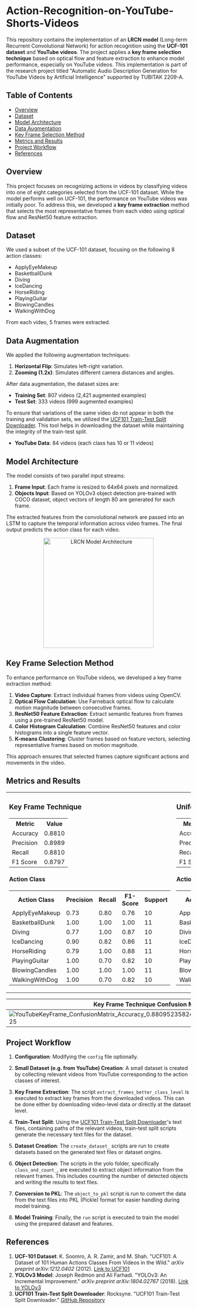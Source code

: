 # Action-Recognition-on-YouTube-Shorts-Videos

This repository contains the implementation of an **LRCN model** (Long-term Recurrent Convolutional Network) for action recognition using the **UCF-101 dataset** and **YouTube videos**. The project applies a **key frame selection technique** based on optical flow and feature extraction to enhance model performance, especially on YouTube videos. This implementation is part of the research project titled "Automatic Audio Description Generation for YouTube Videos by Artificial Intelligence" supported by TUBITAK 2209-A.

## Table of Contents
- [Overview](#overview)
- [Dataset](#dataset)
- [Model Architecture](#model-architecture)
- [Data Augmentation](#data-augmentation)
- [Key Frame Selection Method](#key-frame-selection-method)
- [Metrics and Results](#metrics-and-results)
- [Project Workflow](#project-workflow)
- [References](#references)

## Overview

This project focuses on recognizing actions in videos by classifying videos into one of eight categories selected from the UCF-101 dataset. While the model performs well on UCF-101, the performance on YouTube videos was initially poor. To address this, we developed a **key frame extraction** method that selects the most representative frames from each video using optical flow and ResNet50 feature extraction.

## Dataset

We used a subset of the UCF-101 dataset, focusing on the following 8 action classes:
- ApplyEyeMakeup
- BasketballDunk
- Diving
- IceDancing
- HorseRiding
- PlayingGuitar
- BlowingCandles
- WalkingWithDog


From each video, 5 frames were extracted.

## Data Augmentation

We applied the following augmentation techniques:
1. **Horizontal Flip**: Simulates left-right variation.
2. **Zooming (1.2x)**: Simulates different camera distances and angles.

 After data augmentation, the dataset sizes are:
- **Training Set**: 807 videos (2,421 augmented examples)
- **Test Set**: 333 videos (999 augmented examples)


To ensure that variations of the same video do not appear in both the training and validation sets, we utilized the [UCF101 Train-Test Split Downloader](https://github.com/rocksyne/UCF101-train-test-split-downloader). This tool helps in downloading the dataset while maintaining the integrity of the train-test split.

- **YouTube Data**: 84 videos (each class has 10 or 11 videos)

## Model Architecture
The model consists of two parallel input streams:
1. **Frame Input**: Each frame is resized to 64x64 pixels and normalized.
2. **Objects Input**: Based on YOLOv3 object detection pre-trained with COCO dataset, object vectors of length 80 are generated for each frame.
   
The extracted features from the convolutional network are passed into an LSTM to capture the temporal information across video frames. The final output predicts the action class for each video.

<p align="center">
  <img src="https://github.com/user-attachments/assets/15df0990-074e-44fb-82b9-ec90891d8b9d" alt="LRCN Model Architecture" width="300">
</p>


## Key Frame Selection Method

To enhance performance on YouTube videos, we developed a key frame extraction method:

1. **Video Capture**: Extract individual frames from videos using OpenCV.
2. **Optical Flow Calculation**: Use Farneback optical flow to calculate motion magnitude between consecutive frames.
3. **ResNet50 Feature Extraction**: Extract semantic features from frames using a pre-trained ResNet50 model.
4. **Color Histogram Calculation**: Combine ResNet50 features and color histograms into a single feature vector.
5. **K-means Clustering**: Cluster frames based on feature vectors, selecting representative frames based on motion magnitude.

This approach ensures that selected frames capture significant actions and movements in the video.


## Metrics and Results

<table>
  <tr>
    <td>
      <h3>Key Frame Technique</h3>
      <table>
        <tr>
          <th>Metric</th>
          <th>Value</th>
        </tr>
        <tr>
          <td>Accuracy</td>
          <td>0.8810</td>
        </tr>
        <tr>
          <td>Precision</td>
          <td>0.8989</td>
        </tr>
        <tr>
          <td>Recall</td>
          <td>0.8810</td>
        </tr>
        <tr>
          <td>F1 Score</td>
          <td>0.8797</td>
        </tr>
      </table>
      <h4>Action Class</h4>
      <table>
        <tr>
          <th>Action Class</th>
          <th>Precision</th>
          <th>Recall</th>
          <th>F1-Score</th>
          <th>Support</th>
        </tr>
        <tr>
          <td>ApplyEyeMakeup</td>
          <td>0.73</td>
          <td>0.80</td>
          <td>0.76</td>
          <td>10</td>
        </tr>
        <tr>
          <td>BasketballDunk</td>
          <td>1.00</td>
          <td>1.00</td>
          <td>1.00</td>
          <td>11</td>
        </tr>
        <tr>
          <td>Diving</td>
          <td>0.77</td>
          <td>1.00</td>
          <td>0.87</td>
          <td>10</td>
        </tr>
        <tr>
          <td>IceDancing</td>
          <td>0.90</td>
          <td>0.82</td>
          <td>0.86</td>
          <td>11</td>
        </tr>
        <tr>
          <td>HorseRiding</td>
          <td>0.79</td>
          <td>1.00</td>
          <td>0.88</td>
          <td>11</td>
        </tr>
        <tr>
          <td>PlayingGuitar</td>
          <td>1.00</td>
          <td>0.70</td>
          <td>0.82</td>
          <td>10</td>
        </tr>
        <tr>
          <td>BlowingCandles</td>
          <td>1.00</td>
          <td>1.00</td>
          <td>1.00</td>
          <td>11</td>
        </tr>
        <tr>
          <td>WalkingWithDog</td>
          <td>1.00</td>
          <td>0.70</td>
          <td>0.82</td>
          <td>10</td>
        </tr>
      </table>
    </td>
    <td>
      <h3>Uniform Sampling Technique</h3>
      <table>
        <tr>
          <th>Metric</th>
          <th>Value</th>
        </tr>
        <tr>
          <td>Accuracy</td>
          <td>0.7976</td>
        </tr>
        <tr>
          <td>Precision</td>
          <td>0.8280</td>
        </tr>
        <tr>
          <td>Recall</td>
          <td>0.7976</td>
        </tr>
        <tr>
          <td>F1 Score</td>
          <td>0.7902</td>
        </tr>
      </table>
      <h4>Action Class</h4>
      <table>
        <tr>
          <th>Action Class</th>
          <th>Precision</th>
          <th>Recall</th>
          <th>F1-Score</th>
          <th>Support</th>
        </tr>
        <tr>
          <td>ApplyEyeMakeup</td>
          <td>0.90</td>
          <td>0.90</td>
          <td>0.90</td>
          <td>10</td>
        </tr>
        <tr>
          <td>BasketballDunk</td>
          <td>0.77</td>
          <td>0.91</td>
          <td>0.83</td>
          <td>11</td>
        </tr>
        <tr>
          <td>Diving</td>
          <td>0.67</td>
          <td>0.60</td>
          <td>0.63</td>
          <td>10</td>
        </tr>
        <tr>
          <td>IceDancing</td>
          <td>0.82</td>
          <td>0.82</td>
          <td>0.82</td>
          <td>11</td>
        </tr>
        <tr>
          <td>HorseRiding</td>
          <td>0.85</td>
          <td>1.00</td>
          <td>0.92</td>
          <td>11</td>
        </tr>
        <tr>
          <td>PlayingGuitar</td>
          <td>1.00</td>
          <td>0.50</td>
          <td>0.67</td>
          <td>10</td>
        </tr>
        <tr>
          <td>BlowingCandles</td>
          <td>0.65</td>
          <td>1.00</td>
          <td>0.79</td>
          <td>11</td>
        </tr>
        <tr>
          <td>WalkingWithDog</td>
          <td>1.00</td>
          <td>0.60</td>
          <td>0.75</td>
          <td>10</td>
        </tr>
      </table>
    </td>
  </tr>
</table>


| Key Frame Technique Confusion Matrix | Uniform Sampling Technique Confusion Matrix |
|--------------------------------------|---------------------------------------------|
| ![YouTubeKeyFrame_ConfusionMatrix_Accuracy_0.8809523582458496_Loss_1.0962570905685425](https://github.com/user-attachments/assets/35d4b7a7-ea51-4180-b4e7-e58ef8d7d0c6) | ![YouTube_ConfusionMatrix_Accuracy_0.7976190447807312_Loss_1.2761812210083008](https://github.com/user-attachments/assets/28255850-0dcf-45f3-9b64-ebbf20533bbb) |


## Project Workflow

1. **Configuration**:
   Modifying the `config` file optionally.

2. **Small Dataset (e.g. from YouTube) Creation**:
   A small dataset is created by collecting relevant videos from YouTube corresponding to the action classes of interest.

3. **Key Frame Extraction**:
   The script `extract_frames_better_class_level` is executed to extract key frames from the downloaded videos. This can be done either by downloading video-level data or directly at the dataset level.

4. **Train-Test Split**:
   Using the  [UCF101 Train-Test Split Downloader](https://github.com/rocksyne/UCF101-train-test-split-downloader)'s text files, containing paths of the relevant videos, train-test split scripts generate the necessary text files for the dataset.

5. **Dataset Creation**:
   The `create_dataset_` scripts are run to create datasets based on the generated text files or dataset origins.

6. **Object Detection**:
   The scripts in the yolo folder, specifically `class_and_count_`, are executed to extract object information from the relevant frames. This includes counting the number of detected objects and writing the results to text files.

7. **Conversion to PKL**:
   The `object_to_pkl` script is run to convert the data from the text files into PKL (Pickle) format for easier handling during model training.

8. **Model Training**:
   Finally, the `run` script is executed to train the model using the prepared dataset and features.
   

## References

1. **UCF-101 Dataset**: 
   K. Soomro, A. R. Zamir, and M. Shah. "UCF101: A Dataset of 101 Human Actions Classes From Videos in the Wild." *arXiv preprint arXiv:1212.0402* (2012). [Link to UCF101](https://www.crcv.ucf.edu/data/UCF101.php)
2. **YOLOv3 Model**:
   Joseph Redmon and Ali Farhadi. "YOLOv3: An Incremental Improvement." *arXiv preprint arXiv:1804.02767* (2018). [Link to YOLOv3](https://pjreddie.com/yolo/)
3. **UCF101 Train-Test Split Downloader**: 
   Rocksyne. "UCF101 Train-Test Split Downloader." [GitHub Repository](https://github.com/rocksyne/UCF101-train-test-split-downloader)

